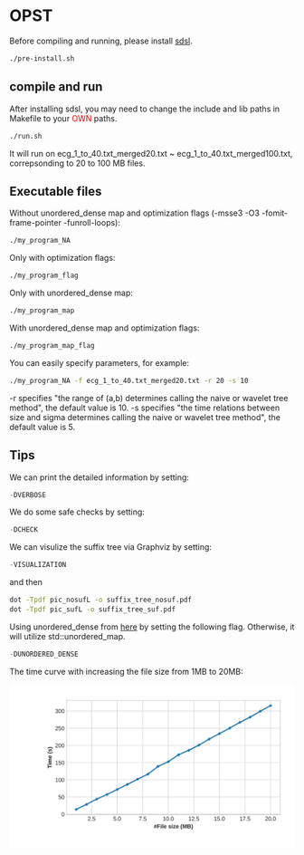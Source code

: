 # OPST
Before compiling and running, please install [sdsl](https://github.com/simongog/sdsl-lite/tree/master).
```bash
./pre-install.sh
```


## compile and run
After installing sdsl, you may need to change the include and lib paths in Makefile to your <span style="color: red;">OWN</span> paths. 
```bash 
./run.sh
```

It will run on ecg_1_to_40.txt_merged20.txt ~ ecg_1_to_40.txt_merged100.txt, correpsonding to 20 to 100 MB files. 



## Executable files 

Without unordered_dense map and optimization flags (-msse3 -O3 -fomit-frame-pointer -funroll-loops):  
```bash 
./my_program_NA      
```
Only with optimization flags:   
```bash 
./my_program_flag 
```
Only with unordered_dense map:  
```bash 
./my_program_map
```
With unordered_dense map and optimization flags:  
```bash 
./my_program_map_flag 
```

You can easily specify parameters, for example:

```bash 
./my_program_NA -f ecg_1_to_40.txt_merged20.txt -r 20 -s 10
```

-r specifies  "the range of (a,b) determines calling the naive or wavelet tree method", the default value is 10.
-s specifies  "the time relations between size and sigma determines calling the naive or wavelet tree method", the  default value is 5.

## Tips
We can print the detailed information by setting:
```cpp
-DVERBOSE
```
We do some safe checks by setting:
```cpp
-DCHECK
```

We can visulize the suffix tree via Graphviz by setting:
```cpp
-VISUALIZATION
```
and then 
```bash 
dot -Tpdf pic_nosufL -o suffix_tree_nosuf.pdf  
dot -Tpdf pic_sufL -o suffix_tree_suf.pdf
```



Using unordered_dense from [here](https://github.com/martinus/unordered_dense/tree/main) by setting the following flag. Otherwise, it will utilize std::unordered_map.
```cpp
-DUNORDERED_DENSE
```






The time curve with increasing the file size from 1MB to 20MB:

![time](./timevsSize.jpg)


